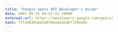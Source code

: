 ```yaml
---
title: "Google Gears API Developer's Guide"
date: 2007-05-31 04:57:52 +0000
external-url: https://developers.google.com/gears/
hash: 7f72d8303b4206fdea4a3ed6f729ee6b
---
```



